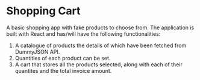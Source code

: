 # Shopping Cart

A basic shopping app with fake products to choose from. The application is built with React and has/will have the following functionalities:

1. A catalogue of products the details of which have been fetched from DummyJSON API.
2. Quantities of each product can be set.
3. A cart that stores all the products selected, along with each of their quantites and the total invoice amount.